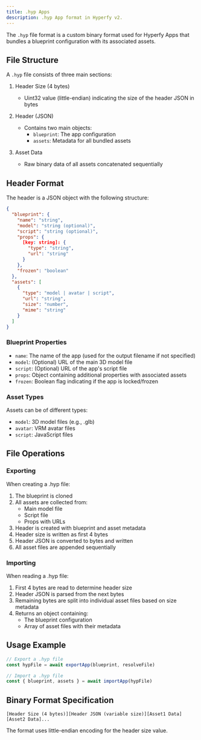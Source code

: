 ```yaml
---
title: .hyp Apps
description: .hyp App format in Hyperfy v2.
---
```


The `.hyp` file format is a custom binary format used for Hyperfy Apps that bundles a blueprint configuration with its associated assets.

## File Structure

A `.hyp` file consists of three main sections:

1. Header Size (4 bytes)
   - Uint32 value (little-endian) indicating the size of the header JSON in bytes

2. Header (JSON)
   - Contains two main objects:
     - `blueprint`: The app configuration
     - `assets`: Metadata for all bundled assets

3. Asset Data
   - Raw binary data of all assets concatenated sequentially

## Header Format

The header is a JSON object with the following structure:

```json
{
  "blueprint": {
    "name": "string",
    "model": "string (optional)",
    "script": "string (optional)",
    "props": {
      [key: string]: {
        "type": "string",
        "url": "string"
      }
    },
    "frozen": "boolean"
  },
  "assets": [
    {
      "type": "model | avatar | script",
      "url": "string",
      "size": "number",
      "mime": "string"
    }
  ]
}
```

### Blueprint Properties

- `name`: The name of the app (used for the output filename if not specified)
- `model`: (Optional) URL of the main 3D model file
- `script`: (Optional) URL of the app's script file
- `props`: Object containing additional properties with associated assets
- `frozen`: Boolean flag indicating if the app is locked/frozen

### Asset Types

Assets can be of different types:
- `model`: 3D model files (e.g., .glb)
- `avatar`: VRM avatar files
- `script`: JavaScript files

## File Operations

### Exporting

When creating a .hyp file:
1. The blueprint is cloned
2. All assets are collected from:
   - Main model file
   - Script file
   - Props with URLs
3. Header is created with blueprint and asset metadata
4. Header size is written as first 4 bytes
5. Header JSON is converted to bytes and written
6. All asset files are appended sequentially

### Importing

When reading a .hyp file:
1. First 4 bytes are read to determine header size
2. Header JSON is parsed from the next bytes
3. Remaining bytes are split into individual asset files based on size metadata
4. Returns an object containing:
   - The blueprint configuration
   - Array of asset files with their metadata

## Usage Example

```javascript
// Export a .hyp file
const hypFile = await exportApp(blueprint, resolveFile)

// Import a .hyp file
const { blueprint, assets } = await importApp(hypFile)
```

## Binary Format Specification

```
[Header Size (4 bytes)][Header JSON (variable size)][Asset1 Data][Asset2 Data]...
```

The format uses little-endian encoding for the header size value.